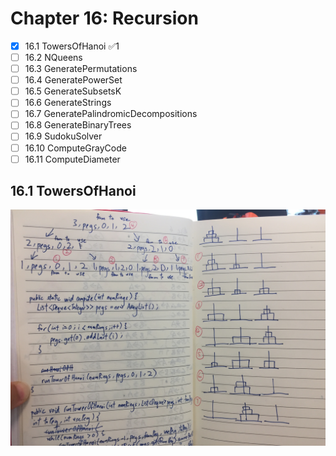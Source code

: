 # Chapter 16: Recursion

- [x] 16.1 TowersOfHanoi ✅1
- [ ] 16.2 NQueens
- [ ] 16.3 GeneratePermutations
- [ ] 16.4 GeneratePowerSet
- [ ] 16.5 GenerateSubsetsK
- [ ] 16.6 GenerateStrings
- [ ] 16.7 GeneratePalindromicDecompositions
- [ ] 16.8 GenerateBinaryTrees
- [ ] 16.9 SudokuSolver
- [ ] 16.10 ComputeGrayCode
- [ ] 16.11 ComputeDiameter

## 16.1 TowersOfHanoi

![Tower of Hanoi](16.1.JPG)
